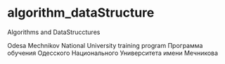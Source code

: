 # algorithm_dataStructure
Algorithms and DataStrucctures

Odesa Mechnikov National University training program
Программа обучения Одесского Национального Университета имени Мечникова
